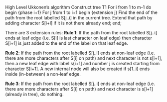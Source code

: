 High Level Ukkonen’s algorithm
Construct tree T1
For i from 1 to m-1 do
begin {phase i+1}
          For j from 1 to i+1
                    begin {extension j}
                    Find the end of the path from the root labelled S[j..i] in the current tree.
                    Extend that path by adding character S[i+l] if it is not there already
          end;
end;

There are 3 extension rules:
**Rule 1**: If the path from the root labelled S[j..i] ends at leaf edge (i.e. S[i] is last character on leaf edge) then character S[i+1] is just added to the end of the label on that leaf edge.

**Rule 2**: If the path from the root labelled S[j..i] ends at non-leaf edge (i.e. there are more characters after S[i] on path) and next character is not s[i+1], then a new leaf edge with label s{i+1] and number j is created starting from character S[i+1].
A new internal node will also be created if s[1..i] ends inside (in-between) a non-leaf edge.

**Rule 3**: If the path from the root labelled S[j..i] ends at non-leaf edge (i.e. there are more characters after S[i] on path) and next character is s[i+1] (already in tree), do nothing.

